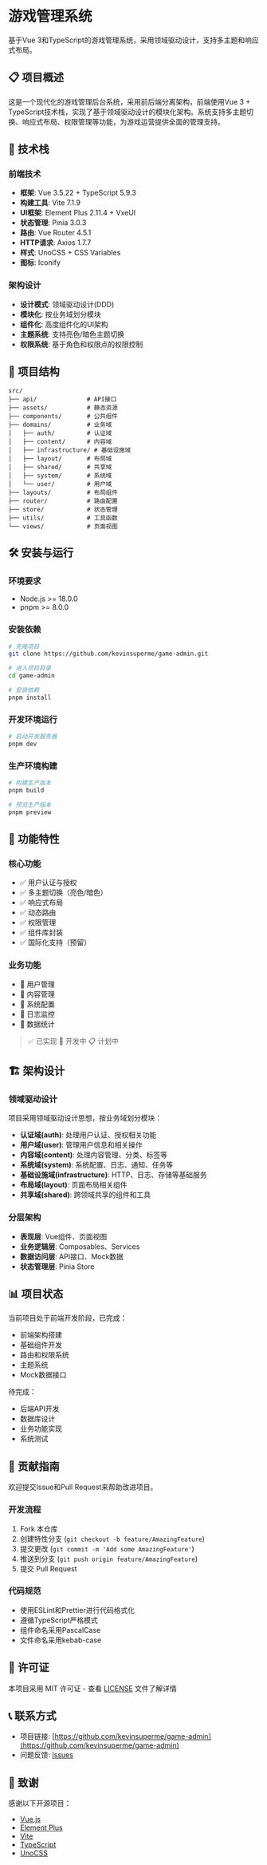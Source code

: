 # 游戏管理系统

基于Vue 3和TypeScript的游戏管理系统，采用领域驱动设计，支持多主题和响应式布局。

## 📋 项目概述

这是一个现代化的游戏管理后台系统，采用前后端分离架构，前端使用Vue 3 + TypeScript技术栈，实现了基于领域驱动设计的模块化架构。系统支持多主题切换、响应式布局、权限管理等功能，为游戏运营提供全面的管理支持。

## 🚀 技术栈

### 前端技术
- **框架**: Vue 3.5.22 + TypeScript 5.9.3
- **构建工具**: Vite 7.1.9
- **UI框架**: Element Plus 2.11.4 + VxeUI
- **状态管理**: Pinia 3.0.3
- **路由**: Vue Router 4.5.1
- **HTTP请求**: Axios 1.7.7
- **样式**: UnoCSS + CSS Variables
- **图标**: Iconify

### 架构设计
- **设计模式**: 领域驱动设计(DDD)
- **模块化**: 按业务域划分模块
- **组件化**: 高度组件化的UI架构
- **主题系统**: 支持亮色/暗色主题切换
- **权限系统**: 基于角色和权限点的权限控制

## 📁 项目结构

```
src/
├── api/              # API接口
├── assets/           # 静态资源
├── components/       # 公共组件
├── domains/          # 业务域
│   ├── auth/         # 认证域
│   ├── content/      # 内容域
│   ├── infrastructure/ # 基础设施域
│   ├── layout/       # 布局域
│   ├── shared/       # 共享域
│   ├── system/       # 系统域
│   └── user/         # 用户域
├── layouts/          # 布局组件
├── router/           # 路由配置
├── store/            # 状态管理
├── utils/            # 工具函数
└── views/            # 页面视图
```

## 🛠️ 安装与运行

### 环境要求
- Node.js >= 18.0.0
- pnpm >= 8.0.0

### 安装依赖
```bash
# 克隆项目
git clone https://github.com/kevinsuperme/game-admin.git

# 进入项目目录
cd game-admin

# 安装依赖
pnpm install
```

### 开发环境运行
```bash
# 启动开发服务器
pnpm dev
```

### 生产环境构建
```bash
# 构建生产版本
pnpm build

# 预览生产版本
pnpm preview
```

## 📖 功能特性

### 核心功能
- ✅ 用户认证与授权
- ✅ 多主题切换（亮色/暗色）
- ✅ 响应式布局
- ✅ 动态路由
- ✅ 权限管理
- ✅ 组件库封装
- ✅ 国际化支持（预留）

### 业务功能
- 🚧 用户管理
- 🚧 内容管理
- 🚧 系统配置
- 🚧 日志监控
- 🚧 数据统计

> ✅ 已实现  🚧 开发中  📋 计划中

## 🏗️ 架构设计

### 领域驱动设计
项目采用领域驱动设计思想，按业务域划分模块：
- **认证域(auth)**: 处理用户认证、授权相关功能
- **用户域(user)**: 管理用户信息和相关操作
- **内容域(content)**: 处理内容管理、分类、标签等
- **系统域(system)**: 系统配置、日志、通知、任务等
- **基础设施域(infrastructure)**: HTTP、日志、存储等基础服务
- **布局域(layout)**: 页面布局相关组件
- **共享域(shared)**: 跨领域共享的组件和工具

### 分层架构
- **表现层**: Vue组件、页面视图
- **业务逻辑层**: Composables、Services
- **数据访问层**: API接口、Mock数据
- **状态管理层**: Pinia Store

## 📊 项目状态

当前项目处于前端开发阶段，已完成：
- 前端架构搭建
- 基础组件开发
- 路由和权限系统
- 主题系统
- Mock数据接口

待完成：
- 后端API开发
- 数据库设计
- 业务功能实现
- 系统测试

## 🤝 贡献指南

欢迎提交Issue和Pull Request来帮助改进项目。

### 开发流程
1. Fork 本仓库
2. 创建特性分支 (`git checkout -b feature/AmazingFeature`)
3. 提交更改 (`git commit -m 'Add some AmazingFeature'`)
4. 推送到分支 (`git push origin feature/AmazingFeature`)
5. 提交 Pull Request

### 代码规范
- 使用ESLint和Prettier进行代码格式化
- 遵循TypeScript严格模式
- 组件命名采用PascalCase
- 文件命名采用kebab-case

## 📄 许可证

本项目采用 MIT 许可证 - 查看 [LICENSE](LICENSE) 文件了解详情

## 📞 联系方式

- 项目链接: [https://github.com/kevinsuperme/game-admin](https://github.com/kevinsuperme/game-admin)
- 问题反馈: [Issues](https://github.com/kevinsuperme/game-admin/issues)

## 🙏 致谢

感谢以下开源项目：
- [Vue.js](https://vuejs.org/)
- [Element Plus](https://element-plus.org/)
- [Vite](https://vitejs.dev/)
- [TypeScript](https://www.typescriptlang.org/)
- [UnoCSS](https://unocss.dev/)